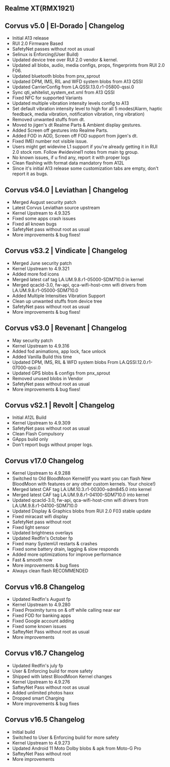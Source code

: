 ## Realme XT(RMX1921)

## Corvus v5.0 | El-Dorado | Changelog

- Initial A13 release
- RUI 2.0 Firmware Based
- SafetyNet passes without root as usual
- Selinux is Enforcing(User Build)
- Updated device tree over RUI 2.0 vendor & kernel.
- Updated all blobs, audio, media configs, props, fingerprints from RUI 2.0 F06. 
- Updated bluetooth blobs from pnx_sprout
- Updated DPM, IMS, RIL and WFD system blobs from A13 QSSI
- Updated CarrierConfig from LA.QSSI.13.0.r1-05800-qssi.0
- Sync qti_whitelist_system_ext.xml from A13 QSSI
- Fixed NFC for supported Variants
- Updated multiple vibration intensity levels config to A13
- Set default vibration intensity level to high for all 5 modes(Alarm, haptic feedback, media vibration, notification vibration, ring vibration)
- Removed unwanted stuffs from dt. 
- Moved to jigen's dt Realme Parts & Ambient display gestures.
- Added Screen off gestures into Realme Parts. 
- Added FOD in AOD, Screen off FOD support from jigen's dt.
- Fixed IMEI number not visible issue. 
- Users might get widevine L1 support if you're already getting it in RUI 2.0 stock rom. Follow #widevinel1 notes from main tg group.
- No known issues, if u find any, report it with proper logs
- Clean flashing with format data mandatory from A12L
- Since it's initial A13 release some customization tabs are empty, don't report it as bugs.

## Corvus vS4.0 | Leviathan | Changelog

- Merged August security patch
- Latest Corvus Leviathan source upstream
- Kernel Upstream to 4.9.325
- Fixed some apps crash issues
- Fixed all known bugs
- SafetyNet pass without root as usual
- More improvements & bug fixes!

## Corvus vS3.2 | Vindicate | Changelog

- Merged June security patch
- Kernel Upstream to 4.9.321
- Added more fod icons
- Merged latest caf tag LA.UM.9.8.r1-05000-SDM710.0 in kernel
- Merged qcacld-3.0, fw-api, qca-wifi-host-cmn wifi drivers from LA.UM.9.8.r1-05000-SDM710.0
- Added Multiple Intensities Vibration Support
- Clean up unwanted stuffs from device tree
- SafetyNet pass without root as usual
- More improvements & bug fixes!

## Corvus vS3.0 | Revenant | Changelog

- May security patch
- Kernel Upstream to 4.9.316
- Added fod animations, app lock, face unlock
- Added Vanilla Build this time
- Updated DPM, IMS, RIL & WFD system blobs
From LA.QSSI.12.0.r1-07000-qssi.0
- Updated GPS blobs & configs from pnx_sprout
- Removed unused blobs in Vendor
- SafetyNet pass without root as usual
- More improvements & bug fixes!

## Corvus vS2.1 | Revolt | Changelog

- Initial A12L Build
- Kernel Upstream to 4.9.309
- SafetyNet pass without root as usual
- Clean Flash Compulsory
- GApps build only
- Don't report bugs without proper logs.

## Corvus v17.0 Changelog

- Kernel Upstream to 4.9.288
- Switched to Old BloodMoon Kernel(If you want you can flash New BloodMoon with features or any other custom kernels. Your choice!)
- Merged latest CAF tag LA.UM.10.3.r1-00300-sdm845.0 into kernel
- Merged latest CAF tag LA.UM.9.8.r1-04100-SDM710.0 into kernel
- Updated qcacld-3.0, fw-api, qca-wifi-host-cmn wifi drivers from LA.UM.9.8.r1-04100-SDM710.0
- Updated Display & Graphics blobs from RUI 2.0 F03 stable update
- Fixed miracast wifi display
- SafetyNet pass without root
- Fixed light sensor
- Updated brightness overlays
- Updated Redfin's October fp
- Fixed many SystemUI restarts & crashes
- Fixed some battery drain, lagging & slow responds
- Added more optimizations for improve performance
- Fast & smooth now
- More improvements & bug fixes
- Always clean flash RECOMMENDED

## Corvus v16.8 Changelog

- Updated Redfin's August fp
- Kernel Upstream to 4.9.280
- Fixed Proximity turns on & off while calling near ear
- Fixed FOD for banking apps
- Fixed Google account adding
- Fixed some known issues
- SafteyNet Pass without root as usual
- More improvements


## Corvus v16.7 Changelog

- Updated Redfin's july fp
- User & Enforcing build for more safety
- Shipped with latest BloodMoon Kernel changes
- Kernel Upstream to 4.9.276
- SafteyNet Pass without root as usual
- Added unlimited photos haxx
- Dropped smart Charging 
- More improvements & bug fixes

## Corvus v16.5 Changelog

- Initial build
- Switched to User & Enforcing build for more safety
- Kernel Upstream to 4.9.273
- Updated Android 11 Moto Dolby blobs & apk from Moto-G Pro
- SafteyNet Pass without root
- More improvements
